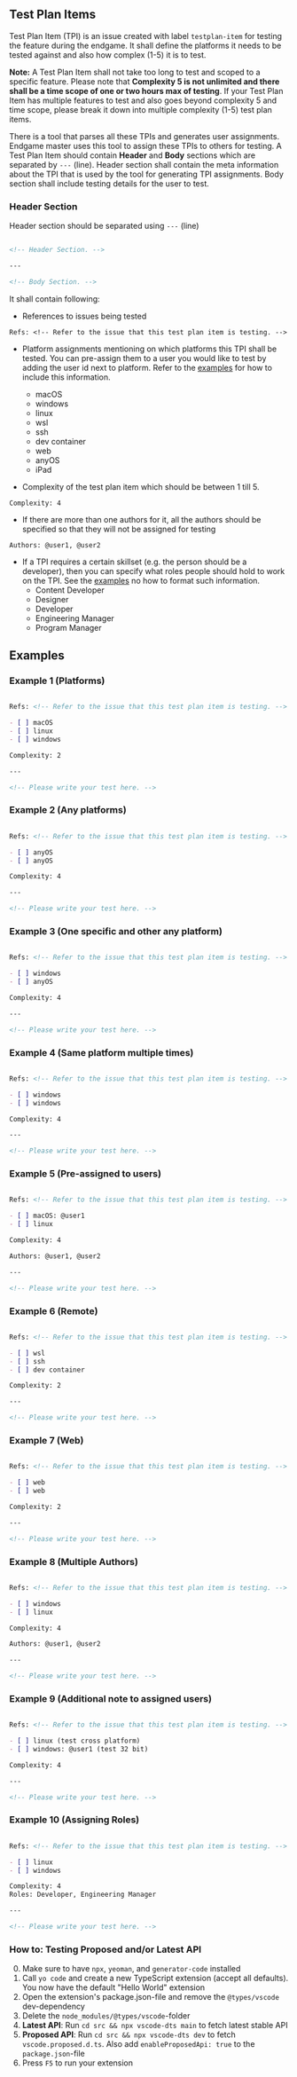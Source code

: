 ## Test Plan Items

Test Plan Item (TPI) is an issue created with label `testplan-item` for testing the feature during the endgame. It shall define the platforms it needs to be tested against and also how complex (1-5) it is to test. 

**Note:** A Test Plan Item shall not take too long to test and scoped to a specific feature. Please note that **Complexity 5 is not unlimited and there shall be a time scope of one or two hours max of testing**. If your Test Plan Item has multiple features to test and also goes beyond complexity 5 and time scope, please break it down into multiple complexity (1-5) test plan items.

There is a tool that parses all these TPIs and generates user assignments. Endgame master uses this tool to assign these TPIs to others for testing. A Test Plan Item should contain **Header** and **Body** sections which are separated by `---` (line). Header section shall contain the meta information about the TPI that is used by the tool for generating TPI assignments. Body section shall include testing details for the user to test.

### Header Section

Header section should be separated using `---` (line) 

```markdown

<!-- Header Section. -->

---

<!-- Body Section. -->

```

It shall contain following:

- References to issues being tested

```
Refs: <!-- Refer to the issue that this test plan item is testing. -->
```

- Platform assignments mentioning on which platforms this TPI shall be tested. You can pre-assign them to a user you would like to test by adding the user id next to platform. Refer to the [examples](#Examples) for how to include this information.
  - macOS
  - windows
  - linux
  - wsl
  - ssh
  - dev container
  - web
  - anyOS
  - iPad

- Complexity of the test plan item which should be between 1 till 5.

```
Complexity: 4
```

- If there are more than one authors for it, all the authors should be specified so that they will not be assigned for testing

```
Authors: @user1, @user2
```

- If a TPI requires a certain skillset (e.g. the person should be a developer), then you can specify what roles people should hold to work on the TPI. See the [examples](#Examples) no how to format such information.
  - Content Developer
  - Designer
  - Developer
  - Engineering Manager
  - Program Manager

## Examples

### Example 1 (Platforms)

```markdown

Refs: <!-- Refer to the issue that this test plan item is testing. -->

- [ ] macOS
- [ ] linux
- [ ] windows

Complexity: 2

---

<!-- Please write your test here. -->

```

### Example 2 (Any platforms)

```markdown

Refs: <!-- Refer to the issue that this test plan item is testing. -->

- [ ] anyOS
- [ ] anyOS

Complexity: 4

---

<!-- Please write your test here. -->

```

### Example 3 (One specific and other any platform)

```markdown

Refs: <!-- Refer to the issue that this test plan item is testing. -->

- [ ] windows
- [ ] anyOS

Complexity: 4

---

<!-- Please write your test here. -->

```

### Example 4 (Same platform multiple times)

```markdown

Refs: <!-- Refer to the issue that this test plan item is testing. -->

- [ ] windows
- [ ] windows

Complexity: 4

---

<!-- Please write your test here. -->

```

### Example 5 (Pre-assigned to users)

```markdown

Refs: <!-- Refer to the issue that this test plan item is testing. -->

- [ ] macOS: @user1
- [ ] linux

Complexity: 4

Authors: @user1, @user2

---

<!-- Please write your test here. -->

```

### Example 6 (Remote)

```markdown

Refs: <!-- Refer to the issue that this test plan item is testing. -->

- [ ] wsl
- [ ] ssh
- [ ] dev container

Complexity: 2

---

<!-- Please write your test here. -->

```

### Example 7 (Web)

```markdown

Refs: <!-- Refer to the issue that this test plan item is testing. -->

- [ ] web
- [ ] web

Complexity: 2

---

<!-- Please write your test here. -->

```

### Example 8 (Multiple Authors)

```markdown

Refs: <!-- Refer to the issue that this test plan item is testing. -->

- [ ] windows
- [ ] linux

Complexity: 4

Authors: @user1, @user2

---

<!-- Please write your test here. -->

```

### Example 9 (Additional note to assigned users)

```markdown

Refs: <!-- Refer to the issue that this test plan item is testing. -->

- [ ] linux (test cross platform)
- [ ] windows: @user1 (test 32 bit)

Complexity: 4

---

<!-- Please write your test here. -->

```

### Example 10 (Assigning Roles)

```markdown

Refs: <!-- Refer to the issue that this test plan item is testing. -->

- [ ] linux
- [ ] windows

Complexity: 4
Roles: Developer, Engineering Manager

---

<!-- Please write your test here. -->

```


### How to: Testing Proposed and/or Latest API


0. Make sure to have `npx`, `yeoman`, and `generator-code` installed
1. Call `yo code` and create a new TypeScript extension (accept all defaults). You now have the default "Hello World" extension
2. Open the extension's package.json-file and remove the `@types/vscode` dev-dependency
3. Delete the `node_modules/@types/vscode`-folder
4. **Latest API**: Run `cd src && npx vscode-dts main` to fetch latest stable API
4. **Proposed API**: Run `cd src && npx vscode-dts dev` to fetch `vscode.proposed.d.ts`. Also add `enableProposedApi: true` to the `package.json`-file
5. Press `F5` to run your extension
